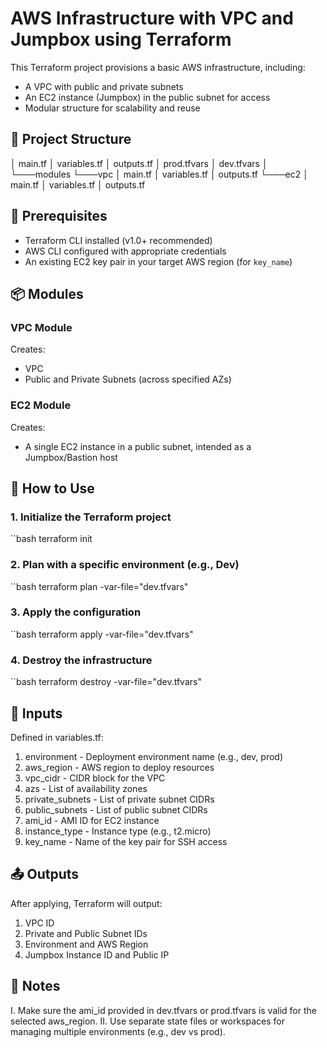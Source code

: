 # AWS Infrastructure with VPC and Jumpbox using Terraform

This Terraform project provisions a basic AWS infrastructure, including:
- A VPC with public and private subnets
- An EC2 instance (Jumpbox) in the public subnet for access
- Modular structure for scalability and reuse

## 📁 Project Structure

│   main.tf
│   variables.tf
│   outputs.tf
│   prod.tfvars
│   dev.tfvars
│
└───modules
    └───vpc
        │   main.tf
        │   variables.tf
        │   outputs.tf
    └───ec2
        │   main.tf
        │   variables.tf
        │   outputs.tf

## 🔧 Prerequisites

- Terraform CLI installed (v1.0+ recommended)
- AWS CLI configured with appropriate credentials
- An existing EC2 key pair in your target AWS region (for `key_name`)

## 📦 Modules

### VPC Module
Creates:
- VPC
- Public and Private Subnets (across specified AZs)

### EC2 Module
Creates:
- A single EC2 instance in a public subnet, intended as a Jumpbox/Bastion host

## 🚀 How to Use

### 1. Initialize the Terraform project

``bash
terraform init

### 2. Plan with a specific environment (e.g., Dev)

``bash
terraform plan -var-file="dev.tfvars"

### 3. Apply the configuration

``bash
terraform apply -var-file="dev.tfvars"

### 4. Destroy the infrastructure

``bash
terraform destroy -var-file="dev.tfvars"

## 📝 Inputs

Defined in variables.tf:
1. environment - Deployment environment name (e.g., dev, prod)
2. aws_region - AWS region to deploy resources
3. vpc_cidr - CIDR block for the VPC
4. azs - List of availability zones
5. private_subnets - List of private subnet CIDRs
6. public_subnets - List of public subnet CIDRs
7. ami_id - AMI ID for EC2 instance
8. instance_type - Instance type (e.g., t2.micro)
9. key_name - Name of the key pair for SSH access

## 📤 Outputs
After applying, Terraform will output:

1. VPC ID
2. Private and Public Subnet IDs
3. Environment and AWS Region
4. Jumpbox Instance ID and Public IP

## 📌 Notes
I. Make sure the ami_id provided in dev.tfvars or prod.tfvars is valid for the selected aws_region.
II. Use separate state files or workspaces for managing multiple environments (e.g., dev vs prod).
